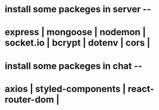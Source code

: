 
<h1>install some packeges in server -- </h1>

# express | mongoose | nodemon | socket.io | bcrypt | dotenv | cors |

<h1>install some packeges in chat -- </h1>

# axios | styled-components | react-router-dom |
